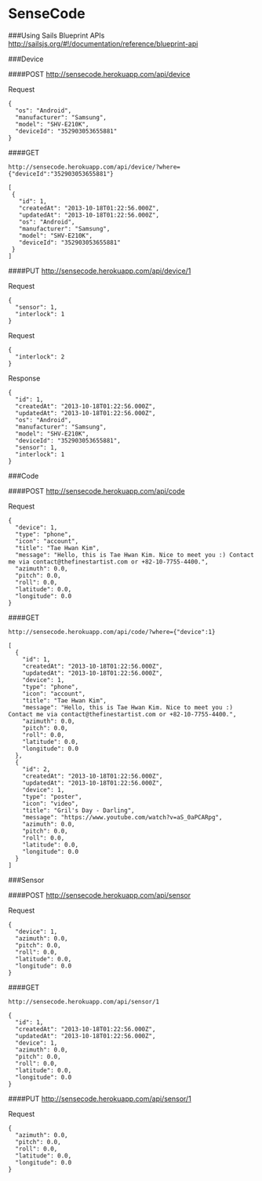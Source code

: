 # SenseCode

###Using Sails Blueprint APIs
http://sailsjs.org/#!/documentation/reference/blueprint-api


###Device

####POST
http://sensecode.herokuapp.com/api/device

Request
```
{
  "os": "Android",
  "manufacturer": "Samsung",
  "model": "SHV-E210K",
  "deviceId": "352903053655881"
}
```

####GET
```
http://sensecode.herokuapp.com/api/device/?where={"deviceId":"352903053655881"}
```
```
[
 {
   "id": 1,
   "createdAt": "2013-10-18T01:22:56.000Z",
   "updatedAt": "2013-10-18T01:22:56.000Z",
   "os": "Android",
   "manufacturer": "Samsung",
   "model": "SHV-E210K",
   "deviceId": "352903053655881"
 }
]
```

####PUT
http://sensecode.herokuapp.com/api/device/1

Request
```
{
  "sensor": 1,
  "interlock": 1
}
```

Request
```
{
  "interlock": 2
}
```

Response
```
{
  "id": 1,
  "createdAt": "2013-10-18T01:22:56.000Z",
  "updatedAt": "2013-10-18T01:22:56.000Z",
  "os": "Android",
  "manufacturer": "Samsung",
  "model": "SHV-E210K",
  "deviceId": "352903053655881",
  "sensor": 1,
  "interlock": 1
}
```

###Code

####POST
http://sensecode.herokuapp.com/api/code

Request
```
{
  "device": 1,
  "type": "phone",
  "icon": "account",
  "title": "Tae Hwan Kim",
  "message": "Hello, this is Tae Hwan Kim. Nice to meet you :) Contact me via contact@thefinestartist.com or +82-10-7755-4400.",
  "azimuth": 0.0,
  "pitch": 0.0,
  "roll": 0.0,
  "latitude": 0.0,
  "longitude": 0.0
}
```

####GET
```
http://sensecode.herokuapp.com/api/code/?where={"device":1}
```
```
[
  {
    "id": 1,
    "createdAt": "2013-10-18T01:22:56.000Z",
    "updatedAt": "2013-10-18T01:22:56.000Z",
    "device": 1,
    "type": "phone",
    "icon": "account",
    "title": "Tae Hwan Kim",
    "message": "Hello, this is Tae Hwan Kim. Nice to meet you :) Contact me via contact@thefinestartist.com or +82-10-7755-4400.",
    "azimuth": 0.0,
    "pitch": 0.0,
    "roll": 0.0,
    "latitude": 0.0,
    "longitude": 0.0
  },
  {
    "id": 2,
    "createdAt": "2013-10-18T01:22:56.000Z",
    "updatedAt": "2013-10-18T01:22:56.000Z",
    "device": 1,
    "type": "poster",
    "icon": "video",
    "title": "Gril's Day - Darling",
    "message": "https://www.youtube.com/watch?v=aS_0aPCARpg",
    "azimuth": 0.0,
    "pitch": 0.0,
    "roll": 0.0,
    "latitude": 0.0,
    "longitude": 0.0
  }
]
```

###Sensor

####POST
http://sensecode.herokuapp.com/api/sensor

Request
```
{
  "device": 1,
  "azimuth": 0.0,
  "pitch": 0.0,
  "roll": 0.0,
  "latitude": 0.0,
  "longitude": 0.0
}
```

####GET
```
http://sensecode.herokuapp.com/api/sensor/1
```
```
{
  "id": 1,
  "createdAt": "2013-10-18T01:22:56.000Z",
  "updatedAt": "2013-10-18T01:22:56.000Z",
  "device": 1,
  "azimuth": 0.0,
  "pitch": 0.0,
  "roll": 0.0,
  "latitude": 0.0,
  "longitude": 0.0
}
```

####PUT
http://sensecode.herokuapp.com/api/sensor/1

Request
```
{
  "azimuth": 0.0,
  "pitch": 0.0,
  "roll": 0.0,
  "latitude": 0.0,
  "longitude": 0.0
}
```
